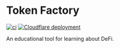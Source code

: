 # Token Factory
[![ci](https://github.com/owodunni/token-factory/actions/workflows/build.yml/badge.svg)](https://github.com/owodunni/token-factory)
[![Cloudflare deployment](https://img.shields.io/badge/www-token.jardoole.xyz-blue)](https://token.jardoole.xyz)


An educational tool for learning about DeFi.
